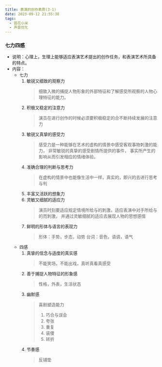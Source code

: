 ```yaml
---
title: 表演的创作素质(3-1)
date: 2023-09-12 21:55:38
tags:
  - 苔花小米
  - 声音优化
---
```


### 七力四感

- 说明：心理上，生理上能够适应表演艺术提出的创作任务，和表演艺术所具备的特点。
- 内容：
  - 七力
    1. 敏锐又细致的观察力
        > 细致入微的捕捉人物形象的外部特征和了解感受所观察的人物心理特征的能力。
    2. 积极又稳定的注意力
        > 演员在进行创作的时候必须要积极稳定的合不断持续发展的注意力
    3. 敏锐又真挚的感受力
        > 感受力是一种能够在艺术的虚构的情景中感受客观事物刺激的能力，
        > 非常敏锐的真挚的感受剧情所提供的事件，
        > 事实所产生的影响从而引发相应的情绪体验。
    4. 准确合理的判断与思考力
        > 在虚构的情景中也能像生活中一样，真实的，即兴的去进行思考与判
    5. 丰富又活跃的想象力
    6. 灵敏又细腻的适应力
        > 演员时刻要适应规定情境所给与的刺激，适应表演中对手所给与的而刺激，
        > 并通过灵敏细腻的适应去展现人物的思想感情
    7. 鲜明的形体与语言的表现力
        > 形体：手势，步态，动势
        > 台词：音色，语调，语气
  - 四感
    1. 真挚的信念与适度的真实感
        > 不能笑场，不能出戏，真听真看真感受
    2. 善于捕捉人物特征的形象感
        > 性格，外表，生活状态
    3. 幽默感
        > 喜剧塑造能力
        >
        > 1. 巧合与误会
        > 2. 夸张
        > 3. 重复
        > 4. 装傻
        > 5. 转折
        >
    4. 节奏感
        > 反铺垫
